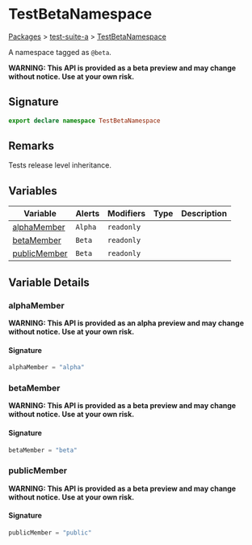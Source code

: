 # TestBetaNamespace

[Packages](/) > [test-suite-a](/test-suite-a/) > [TestBetaNamespace](/test-suite-a/testbetanamespace-namespace/)

A namespace tagged as `@beta`.

**WARNING: This API is provided as a beta preview and may change without notice. Use at your own risk.**

<a id="testbetanamespace-signature"></a>

## Signature

```typescript
export declare namespace TestBetaNamespace
```

<a id="testbetanamespace-remarks"></a>

## Remarks

Tests release level inheritance.

## Variables

| Variable | Alerts | Modifiers | Type | Description |
| - | - | - | - | - |
| [alphaMember](/test-suite-a/testbetanamespace-namespace/#alphamember-variable) | `Alpha` | `readonly` | | |
| [betaMember](/test-suite-a/testbetanamespace-namespace/#betamember-variable) | `Beta` | `readonly` | | |
| [publicMember](/test-suite-a/testbetanamespace-namespace/#publicmember-variable) | `Beta` | `readonly` | | |

## Variable Details

<a id="alphamember-variable"></a>

### alphaMember

**WARNING: This API is provided as an alpha preview and may change without notice. Use at your own risk.**

<a id="alphamember-signature"></a>

#### Signature

```typescript
alphaMember = "alpha"
```

<a id="betamember-variable"></a>

### betaMember

**WARNING: This API is provided as a beta preview and may change without notice. Use at your own risk.**

<a id="betamember-signature"></a>

#### Signature

```typescript
betaMember = "beta"
```

<a id="publicmember-variable"></a>

### publicMember

**WARNING: This API is provided as a beta preview and may change without notice. Use at your own risk.**

<a id="publicmember-signature"></a>

#### Signature

```typescript
publicMember = "public"
```
